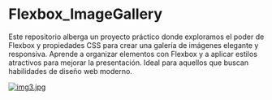 # Flexbox_ImageGallery
Este repositorio alberga un proyecto práctico donde exploramos el poder de Flexbox y propiedades CSS para crear una galería de imágenes elegante y responsiva. Aprende a organizar elementos con Flexbox y a aplicar estilos atractivos para mejorar la presentación. Ideal para aquellos que buscan habilidades de diseño web moderno.

[![img3.jpg](https://i.postimg.cc/rwqJ8TNF/img3.jpg)](https://postimg.cc/Ln0fTrWr)
